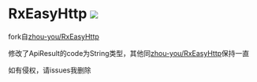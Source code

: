 # RxEasyHttp [![](https://jitpack.io/v/DaiFalin/RxHttp.svg)](https://jitpack.io/#DaiFalin/RxHttp)
fork自[zhou-you/RxEasyHttp](https://github.com/zhou-you/RxEasyHttp)

修改了ApiResult的code为String类型，其他同[zhou-you/RxEasyHttp](https://github.com/zhou-you/RxEasyHttp)保持一直

如有侵权，请issues我删除
